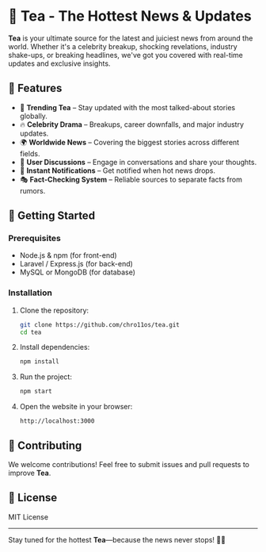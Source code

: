 # 🍵 Tea - The Hottest News & Updates

**Tea** is your ultimate source for the latest and juiciest news from around the world. Whether it's a celebrity breakup, shocking revelations, industry shake-ups, or breaking headlines, we've got you covered with real-time updates and exclusive insights.  

## 🚀 Features  

- 📰 **Trending Tea** – Stay updated with the most talked-about stories globally.  
- 🔥 **Celebrity Drama** – Breakups, career downfalls, and major industry updates.  
- 🌍 **Worldwide News** – Covering the biggest stories across different fields.  
- 💬 **User Discussions** – Engage in conversations and share your thoughts.  
- 🔔 **Instant Notifications** – Get notified when hot news drops.  
- 🎭 **Fact-Checking System** – Reliable sources to separate facts from rumors.  

## 📌 Getting Started  

### Prerequisites  
- Node.js & npm (for front-end)  
- Laravel / Express.js (for back-end)  
- MySQL or MongoDB (for database)  

### Installation  

1. Clone the repository:  
   ```sh
   git clone https://github.com/chro11os/tea.git
   cd tea
   ```

2. Install dependencies:  
   ```sh
   npm install
   ```

3. Run the project:  
   ```sh
   npm start
   ```

4. Open the website in your browser:  
   ```
   http://localhost:3000
   ```

## 📌 Contributing  
We welcome contributions! Feel free to submit issues and pull requests to improve **Tea**.  

## 📜 License  
MIT License  

---

Stay tuned for the hottest **Tea**—because the news never stops! 🍵🔥

